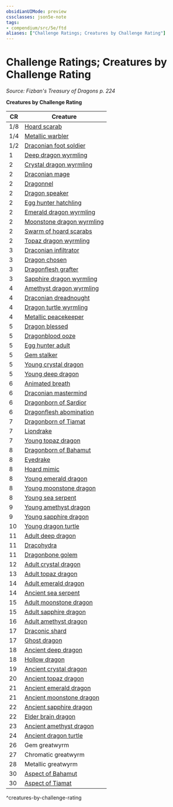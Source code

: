 ```yaml
---
obsidianUIMode: preview
cssclasses: json5e-note
tags:
- compendium/src/5e/ftd
aliases: ["Challenge Ratings; Creatures by Challenge Rating"]
---
```

# Challenge Ratings; Creatures by Challenge Rating
*Source: Fizban's Treasury of Dragons p. 224* 

**Creatures by Challenge Rating**

| CR | Creature |
|----|----------|
| 1/8 | [Hoard scarab](compendium/bestiary/monstrosity/hoard-scarab-ftd.md) |
| 1/4 | [Metallic warbler](compendium/bestiary/construct/metallic-warbler-ftd.md) |
| 1/2 | [Draconian foot soldier](compendium/bestiary/monstrosity/draconian-foot-soldier-ftd.md) |
| 1 | [Deep dragon wyrmling](compendium/bestiary/dragon/deep-dragon-wyrmling-ftd.md) |
| 2 | [Crystal dragon wyrmling](compendium/bestiary/dragon/crystal-dragon-wyrmling-ftd.md) |
| 2 | [Draconian mage](compendium/bestiary/monstrosity/draconian-mage-ftd.md) |
| 2 | [Dragonnel](compendium/bestiary/dragon/dragonnel-ftd.md) |
| 2 | [Dragon speaker](compendium/bestiary/humanoid/dragon-speaker-ftd.md) |
| 2 | [Egg hunter hatchling](compendium/bestiary/monstrosity/egg-hunter-hatchling-ftd.md) |
| 2 | [Emerald dragon wyrmling](compendium/bestiary/dragon/emerald-dragon-wyrmling-ftd.md) |
| 2 | [Moonstone dragon wyrmling](compendium/bestiary/dragon/moonstone-dragon-wyrmling-ftd.md) |
| 2 | [Swarm of hoard scarabs](compendium/bestiary/monstrosity/swarm-of-hoard-scarabs-ftd.md) |
| 2 | [Topaz dragon wyrmling](compendium/bestiary/dragon/topaz-dragon-wyrmling-ftd.md) |
| 3 | [Draconian infiltrator](compendium/bestiary/monstrosity/draconian-infiltrator-ftd.md) |
| 3 | [Dragon chosen](compendium/bestiary/humanoid/dragon-chosen-ftd.md) |
| 3 | [Dragonflesh grafter](compendium/bestiary/monstrosity/dragonflesh-grafter-ftd.md) |
| 3 | [Sapphire dragon wyrmling](compendium/bestiary/dragon/sapphire-dragon-wyrmling-ftd.md) |
| 4 | [Amethyst dragon wyrmling](compendium/bestiary/dragon/amethyst-dragon-wyrmling-ftd.md) |
| 4 | [Draconian dreadnought](compendium/bestiary/monstrosity/draconian-dreadnought-ftd.md) |
| 4 | [Dragon turtle wyrmling](compendium/bestiary/dragon/dragon-turtle-wyrmling-ftd.md) |
| 4 | [Metallic peacekeeper](compendium/bestiary/construct/metallic-peacekeeper-ftd.md) |
| 5 | [Dragon blessed](compendium/bestiary/humanoid/dragon-blessed-ftd.md) |
| 5 | [Dragonblood ooze](compendium/bestiary/ooze/dragonblood-ooze-ftd.md) |
| 5 | [Egg hunter adult](compendium/bestiary/monstrosity/egg-hunter-adult-ftd.md) |
| 5 | [Gem stalker](compendium/bestiary/monstrosity/gem-stalker-ftd.md) |
| 5 | [Young crystal dragon](compendium/bestiary/dragon/young-crystal-dragon-ftd.md) |
| 5 | [Young deep dragon](compendium/bestiary/dragon/young-deep-dragon-ftd.md) |
| 6 | [Animated breath](compendium/bestiary/elemental/animated-breath-ftd.md) |
| 6 | [Draconian mastermind](compendium/bestiary/monstrosity/draconian-mastermind-ftd.md) |
| 6 | [Dragonborn of Sardior](compendium/bestiary/humanoid/dragonborn-of-sardior-ftd.md) |
| 6 | [Dragonflesh abomination](compendium/bestiary/monstrosity/dragonflesh-abomination-ftd.md) |
| 7 | [Dragonborn of Tiamat](compendium/bestiary/humanoid/dragonborn-of-tiamat-ftd.md) |
| 7 | [Liondrake](compendium/bestiary/monstrosity/liondrake-ftd.md) |
| 7 | [Young topaz dragon](compendium/bestiary/dragon/young-topaz-dragon-ftd.md) |
| 8 | [Dragonborn of Bahamut](compendium/bestiary/humanoid/dragonborn-of-bahamut-ftd.md) |
| 8 | [Eyedrake](compendium/bestiary/aberration/eyedrake-ftd.md) |
| 8 | [Hoard mimic](compendium/bestiary/monstrosity/hoard-mimic-ftd.md) |
| 8 | [Young emerald dragon](compendium/bestiary/dragon/young-emerald-dragon-ftd.md) |
| 8 | [Young moonstone dragon](compendium/bestiary/dragon/young-moonstone-dragon-ftd.md) |
| 8 | [Young sea serpent](compendium/bestiary/dragon/young-sea-serpent-ftd.md) |
| 9 | [Young amethyst dragon](compendium/bestiary/dragon/young-amethyst-dragon-ftd.md) |
| 9 | [Young sapphire dragon](compendium/bestiary/dragon/young-sapphire-dragon-ftd.md) |
| 10 | [Young dragon turtle](compendium/bestiary/dragon/young-dragon-turtle-ftd.md) |
| 11 | [Adult deep dragon](compendium/bestiary/dragon/adult-deep-dragon-ftd.md) |
| 11 | [Dracohydra](compendium/bestiary/monstrosity/dracohydra-ftd.md) |
| 11 | [Dragonbone golem](compendium/bestiary/construct/dragonbone-golem-ftd.md) |
| 12 | [Adult crystal dragon](compendium/bestiary/dragon/adult-crystal-dragon-ftd.md) |
| 13 | [Adult topaz dragon](compendium/bestiary/dragon/adult-topaz-dragon-ftd.md) |
| 14 | [Adult emerald dragon](compendium/bestiary/dragon/adult-emerald-dragon-ftd.md) |
| 14 | [Ancient sea serpent](compendium/bestiary/dragon/ancient-sea-serpent-ftd.md) |
| 15 | [Adult moonstone dragon](compendium/bestiary/dragon/adult-moonstone-dragon-ftd.md) |
| 15 | [Adult sapphire dragon](compendium/bestiary/dragon/adult-sapphire-dragon-ftd.md) |
| 16 | [Adult amethyst dragon](compendium/bestiary/dragon/adult-amethyst-dragon-ftd.md) |
| 17 | [Draconic shard](compendium/bestiary/undead/draconic-shard-ftd.md) |
| 17 | [Ghost dragon](compendium/bestiary/undead/ghost-dragon-ftd.md) |
| 18 | [Ancient deep dragon](compendium/bestiary/dragon/ancient-deep-dragon-ftd.md) |
| 18 | [Hollow dragon](compendium/bestiary/undead/hollow-dragon-ftd.md) |
| 19 | [Ancient crystal dragon](compendium/bestiary/dragon/ancient-crystal-dragon-ftd.md) |
| 20 | [Ancient topaz dragon](compendium/bestiary/dragon/ancient-topaz-dragon-ftd.md) |
| 21 | [Ancient emerald dragon](compendium/bestiary/dragon/ancient-emerald-dragon-ftd.md) |
| 21 | [Ancient moonstone dragon](compendium/bestiary/dragon/ancient-moonstone-dragon-ftd.md) |
| 22 | [Ancient sapphire dragon](compendium/bestiary/dragon/ancient-sapphire-dragon-ftd.md) |
| 22 | [Elder brain dragon](compendium/bestiary/aberration/elder-brain-dragon-ftd.md) |
| 23 | [Ancient amethyst dragon](compendium/bestiary/dragon/ancient-amethyst-dragon-ftd.md) |
| 24 | [Ancient dragon turtle](compendium/bestiary/dragon/ancient-dragon-turtle-ftd.md) |
| 26 | Gem greatwyrm |
| 27 | Chromatic greatwyrm |
| 28 | Metallic greatwyrm |
| 30 | [Aspect of Bahamut](compendium/bestiary/dragon/aspect-of-bahamut-ftd.md) |
| 30 | [Aspect of Tiamat](compendium/bestiary/dragon/aspect-of-tiamat-ftd.md) |
^creatures-by-challenge-rating